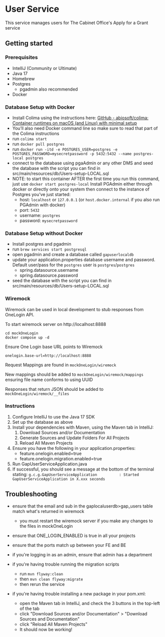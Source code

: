 # User Service
This service manages users for The Cabinet Office's Apply for a Grant service

## Getting started
### Prerequisites
- IntelliJ (Community or Ultimate)
- Java 17
- Homebrew
- Postgres
  - pgadmin also recommended
- Docker

### Database Setup with Docker
- Install Colima using the instructions here: [GitHub - abiosoft/colima: Container runtimes on macOS (and Linux) with minimal setup](https://github.com/abiosoft/colima)
- You’ll also need Docker command line so make sure to read that part of the Colima instructions
- run `colima start`
- run `docker pull postgres`
- run `docker run -itd -e POSTGRES_USER=postgres -e POSTGRES_PASSWORD=mysecretpassword -p 5432:5432 --name postgres-local postgres`
- connect to the database using pgaAdmin or any other DMS and seed the database with the script you can find in src/main/resources/db/Users-setup-LOCAL.sql
- NOTE: to start this container AFTER the first time you run this command, just use `docker start postgres-local`
Install PGAdmin either through docker or directly onto your system then connect to the instance of Postgres you’ve just started:
  - host: `localhost` or `127.0.0.1` (or `host.docker.internal` if you also run PGAdmin with docker)
  - port: `5432`
  - username: `postgres`
  - password: `mysecretpassword`


### Database Setup without Docker
- Install postgres and pgadmin
- run `brew services start postgresql`
- open pgadmin and create a database called `gapuserlocaldb`
- update your application.properties database username and password. Default user/pass for the `postgres` user is `postgres`/`postgres`
  - spring.datasource.username
  - spring.datasource.password
- seed the database with the script you can find in src/main/resources/db/Users-setup-LOCAL.sql
  
### Wiremock

Wiremock can be used in local development to stub responses from OneLogin API.

To start wiremock server on http://localhost:8888

```
cd mockOneLogin
docker compose up -d
```

Ensure One Login base URL points to Wiremock

`onelogin.base-url=http://localhost:8888`

Request Mappings are found in `mockOneLogin/wiremock`

New mappings should be added to `mockOneLogin/wiremock/mappings` ensuring file name conforms to using UUID

Responses that return JSON should be added to `mockOneLogin/wiremock/__files`


### Instructions
1. Configure IntelliJ to use the Java 17 SDK
2. Set up the database as above
3. Install your dependencies with Maven, using the Maven tab in IntelliJ:
   1. Download Sources and/or Documentation
   2. Generate Sources and Update Folders For All Projects
   3. Reload All Maven Projects
4. Ensure you have the following in your application.properties:
   - feature.onelogin.enabled=true
   - feature.onelogin.migration.enabled=true
5. Run GapUserServiceApplication.java
6. If successful, you should see a message at the bottom of the terminal stating:
    `g.c.g.GapUserServiceApplication          : Started GapUserServiceApplication in X.xxx seconds`


## Troubleshooting
- ensure that the email and sub in the gaplocaluserdb>gap_users table match what's returned in wiremock
  - you must restart the wiremock server if you make any changes to the files in mockOneLogin

- ensure that ONE_LOGIN_ENABLED is true in all your projects

- ensure that the ports match up between your FE and BE

- if you're logging in as an admin, ensure that admin has a department

- if you're having trouble running the migration scripts
  - run `mvn flyway:clean`
  - then `mvn clean flyway:migrate`
  - then rerun the service

- if you're having trouble installing a new package in your pom.xml:
  - open the Maven tab in IntelliJ, and check the 3 buttons in the top-left of the tab
  - click "Download Sources and/or Documentation" > "Download Sources and Documentation"
  - click "Reload All Maven Projects"
  - It should now be working!
